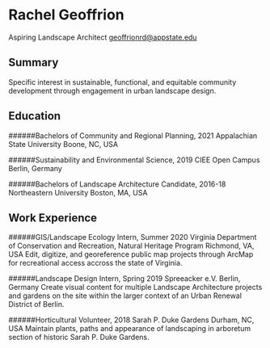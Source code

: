 # Rachel Geoffrion
Aspiring Landscape Architect
geoffrionrd@appstate.edu

## Summary
Specific interest in sustainable, functional, and equitable community development through engagement in urban landscape design.

## Education
######Bachelors of Community and Regional Planning, 2021
Appalachian State University
Boone, NC, USA

######Sustainability and Environmental Science, 2019
CIEE Open Campus
Berlin, Germany

######Bachelors of Landscape Architecture Candidate, 2016-18
Northeastern University
Boston, MA, USA

## Work Experience
######GIS/Landscape Ecology Intern, Summer 2020
Virginia Department of Conservation and Recreation, Natural Heritage Program
Richmond, VA, USA
Edit, digitize, and georeference public map projects through ArcMap for recreational access accross the state of Virginia.

######Landscape Design Intern, Spring 2019
Spreeacker e.V.
Berlin, Germany
Create visual content for multiple Landscape Architecture projects and gardens on the site within the larger context of an Urban Renewal District of Berlin.

######Horticultural Volunteer, 2018
Sarah P. Duke Gardens
Durham, NC, USA
Maintain plants, paths and appearance of landscaping in arboretum section of historic Sarah P. Duke Gardens.
